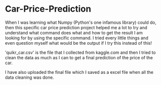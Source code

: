 # Car-Price-Prediction


When I was learning what Numpy (Python's one infamous library) could do, then this specific car price prediction project helped me a lot to try and understand what command does what and how to get the result I am looking for by using the specific command. I tried every little things and even question myself what would be the output if I try this instead of this! 



'quikr_car.csv' is the file that I collected from kaggle.com and then I tried to clean the data as much as I can to get a final prediction of the price of the car.

I have also uploaded the final file which I saved as a excel file when all the data cleaning was done.
